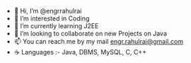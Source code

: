 - 👋 Hi, I’m @engrrahulrai
- 👀 I’m interested in Coding
- 🌱 I’m currently learning J2EE
- 💞️ I’m looking to collaborate on new Projects on Java
- 📫 You can reach me by my mail engr.rahulrai@gmail.com
- ☕ Languages :- Java, DBMS, MySQL, C, C++

<!---
engrrahulrai/engrrahulrai is a ✨ special ✨ repository because its `README.md` (this file) appears on your GitHub profile.
You can click the Preview link to take a look at your changes.
--->
